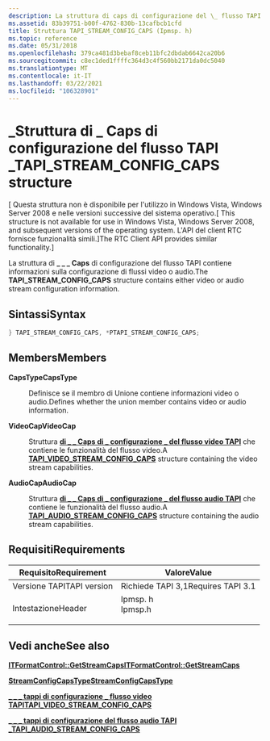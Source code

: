 ```yaml
---
description: La struttura di caps di configurazione del \_ flusso TAPI \_ \_ contiene informazioni sulla configurazione di flussi video o audio.
ms.assetid: 83b39751-b00f-4762-830b-13cafbcb1cfd
title: Struttura TAPI_STREAM_CONFIG_CAPS (Ipmsp. h)
ms.topic: reference
ms.date: 05/31/2018
ms.openlocfilehash: 379ca481d3bebaf8ceb11bfc2dbdab6642ca20b6
ms.sourcegitcommit: c8ec1ded1ffffc364d3c4f560bb2171da0dc5040
ms.translationtype: MT
ms.contentlocale: it-IT
ms.lasthandoff: 03/22/2021
ms.locfileid: "106328901"
---
```

# <a name="tapi_stream_config_caps-structure"></a><span data-ttu-id="b1312-103">\_Struttura di \_ Caps di configurazione del flusso TAPI \_</span><span class="sxs-lookup"><span data-stu-id="b1312-103">TAPI\_STREAM\_CONFIG\_CAPS structure</span></span>

<span data-ttu-id="b1312-104">\[ Questa struttura non è disponibile per l'utilizzo in Windows Vista, Windows Server 2008 e nelle versioni successive del sistema operativo.</span><span class="sxs-lookup"><span data-stu-id="b1312-104">\[ This structure is not available for use in Windows Vista, Windows Server 2008, and subsequent versions of the operating system.</span></span> <span data-ttu-id="b1312-105">L'API del client RTC fornisce funzionalità simili.\]</span><span class="sxs-lookup"><span data-stu-id="b1312-105">The RTC Client API provides similar functionality.\]</span></span>

<span data-ttu-id="b1312-106">La struttura di **\_ \_ \_ Caps** di configurazione del flusso TAPI contiene informazioni sulla configurazione di flussi video o audio.</span><span class="sxs-lookup"><span data-stu-id="b1312-106">The **TAPI\_STREAM\_CONFIG\_CAPS** structure contains either video or audio stream configuration information.</span></span>

## <a name="syntax"></a><span data-ttu-id="b1312-107">Sintassi</span><span class="sxs-lookup"><span data-stu-id="b1312-107">Syntax</span></span>


```C++
} TAPI_STREAM_CONFIG_CAPS, *PTAPI_STREAM_CONFIG_CAPS;
```



## <a name="members"></a><span data-ttu-id="b1312-108">Members</span><span class="sxs-lookup"><span data-stu-id="b1312-108">Members</span></span>

<dl> <dt>

<span data-ttu-id="b1312-109">**CapsType**</span><span class="sxs-lookup"><span data-stu-id="b1312-109">**CapsType**</span></span>
</dt> <dd>

<span data-ttu-id="b1312-110">Definisce se il membro di Unione contiene informazioni video o audio.</span><span class="sxs-lookup"><span data-stu-id="b1312-110">Defines whether the union member contains video or audio information.</span></span>

</dd> <dt>

<span data-ttu-id="b1312-111">**VideoCap**</span><span class="sxs-lookup"><span data-stu-id="b1312-111">**VideoCap**</span></span>
</dt> <dd>

<span data-ttu-id="b1312-112">Struttura [**di \_ \_ Caps di \_ configurazione \_ del flusso video TAPI**](tapi-video-stream-config-caps.md) che contiene le funzionalità del flusso video.</span><span class="sxs-lookup"><span data-stu-id="b1312-112">A [**TAPI\_VIDEO\_STREAM\_CONFIG\_CAPS**](tapi-video-stream-config-caps.md) structure containing the video stream capabilities.</span></span>

</dd> <dt>

<span data-ttu-id="b1312-113">**AudioCap**</span><span class="sxs-lookup"><span data-stu-id="b1312-113">**AudioCap**</span></span>
</dt> <dd>

<span data-ttu-id="b1312-114">Struttura [**di \_ \_ Caps di \_ configurazione \_ del flusso audio TAPI**](tapi-audio-stream-config-caps.md) che contiene le funzionalità del flusso audio.</span><span class="sxs-lookup"><span data-stu-id="b1312-114">A [**TAPI\_AUDIO\_STREAM\_CONFIG\_CAPS**](tapi-audio-stream-config-caps.md) structure containing the audio stream capabilities.</span></span>

</dd> </dl>

## <a name="requirements"></a><span data-ttu-id="b1312-115">Requisiti</span><span class="sxs-lookup"><span data-stu-id="b1312-115">Requirements</span></span>



| <span data-ttu-id="b1312-116">Requisito</span><span class="sxs-lookup"><span data-stu-id="b1312-116">Requirement</span></span> | <span data-ttu-id="b1312-117">Valore</span><span class="sxs-lookup"><span data-stu-id="b1312-117">Value</span></span> |
|-------------------------|------------------------------------------------------------------------------------|
| <span data-ttu-id="b1312-118">Versione TAPI</span><span class="sxs-lookup"><span data-stu-id="b1312-118">TAPI version</span></span><br/> | <span data-ttu-id="b1312-119">Richiede TAPI 3,1</span><span class="sxs-lookup"><span data-stu-id="b1312-119">Requires TAPI 3.1</span></span><br/>                                                       |
| <span data-ttu-id="b1312-120">Intestazione</span><span class="sxs-lookup"><span data-stu-id="b1312-120">Header</span></span><br/>       | <dl> <span data-ttu-id="b1312-121"><dt>Ipmsp. h</dt></span><span class="sxs-lookup"><span data-stu-id="b1312-121"><dt>Ipmsp.h</dt></span></span> </dl> |



## <a name="see-also"></a><span data-ttu-id="b1312-122">Vedi anche</span><span class="sxs-lookup"><span data-stu-id="b1312-122">See also</span></span>

<dl> <dt>

[<span data-ttu-id="b1312-123">**ITFormatControl::GetStreamCaps**</span><span class="sxs-lookup"><span data-stu-id="b1312-123">**ITFormatControl::GetStreamCaps**</span></span>](itformatcontrol-getstreamcaps.md)
</dt> <dt>

[<span data-ttu-id="b1312-124">**StreamConfigCapsType**</span><span class="sxs-lookup"><span data-stu-id="b1312-124">**StreamConfigCapsType**</span></span>](streamconfigcapstype.md)
</dt> <dt>

[<span data-ttu-id="b1312-125">**\_ \_ \_ tappi di configurazione \_ flusso video TAPI**</span><span class="sxs-lookup"><span data-stu-id="b1312-125">**TAPI\_VIDEO\_STREAM\_CONFIG\_CAPS**</span></span>](tapi-video-stream-config-caps.md)
</dt> <dt>

[<span data-ttu-id="b1312-126">**\_ \_ \_ tappi di configurazione del flusso audio TAPI \_**</span><span class="sxs-lookup"><span data-stu-id="b1312-126">**TAPI\_AUDIO\_STREAM\_CONFIG\_CAPS**</span></span>](tapi-audio-stream-config-caps.md)
</dt> </dl>

 

 




